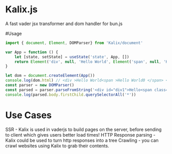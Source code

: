 # Kalix.js
A fast vader jsx transformer and dom handler for bun.js

#Usage

```js
import { document, Element, DOMParser} from 'Kalix/document'

var App = function () {
    let [state, setState] = useState('state', App, [])
    return Element('div', null, 'Hello World', Element('span', null, 'Hello World', state.length))
}

let dom = document.createElement(App())
console.log(dom.html) // <div >Hello World<span >Hello World0 </span> </div>
const parser = new DOMParser() 
const parsed = parser.parseFromString('<div id="div1">Hello<span class="too">Hello</span></div>')
console.log(parsed.body.firstChild.querySelectorAll('*'))
```

# Use Cases

SSR - Kalix is used in vaderjs to build pages on the server, before sending to client which gives users better load times!
HTTP Response parsing - Kalix could be used to turn http responses into a tree
Crawling - you can crawl websites using Kalix to grab their contents.
